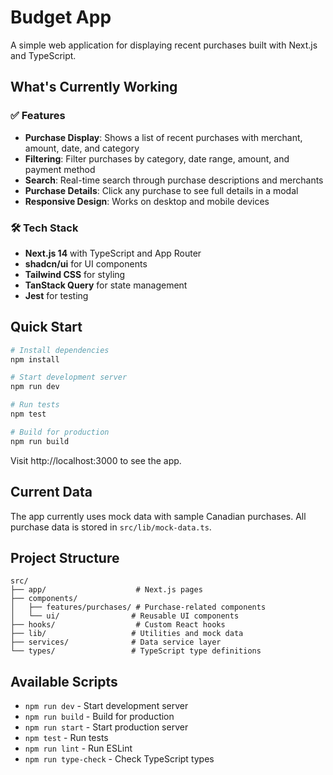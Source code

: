 # Budget App

A simple web application for displaying recent purchases built with Next.js and TypeScript.

## What's Currently Working

### ✅ Features
- **Purchase Display**: Shows a list of recent purchases with merchant, amount, date, and category
- **Filtering**: Filter purchases by category, date range, amount, and payment method
- **Search**: Real-time search through purchase descriptions and merchants
- **Purchase Details**: Click any purchase to see full details in a modal
- **Responsive Design**: Works on desktop and mobile devices

### 🛠 Tech Stack
- **Next.js 14** with TypeScript and App Router
- **shadcn/ui** for UI components
- **Tailwind CSS** for styling
- **TanStack Query** for state management
- **Jest** for testing

## Quick Start

```bash
# Install dependencies
npm install

# Start development server
npm run dev

# Run tests
npm test

# Build for production
npm run build
```

Visit http://localhost:3000 to see the app.

## Current Data

The app currently uses mock data with sample Canadian purchases. All purchase data is stored in `src/lib/mock-data.ts`.

## Project Structure

```
src/
├── app/                    # Next.js pages
├── components/
│   ├── features/purchases/ # Purchase-related components
│   └── ui/                # Reusable UI components
├── hooks/                  # Custom React hooks
├── lib/                   # Utilities and mock data
├── services/              # Data service layer
└── types/                 # TypeScript type definitions
```

## Available Scripts

- `npm run dev` - Start development server
- `npm run build` - Build for production  
- `npm run start` - Start production server
- `npm test` - Run tests
- `npm run lint` - Run ESLint
- `npm run type-check` - Check TypeScript types